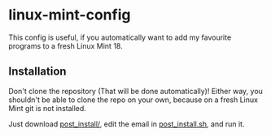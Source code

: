 linux-mint-config
=================

This config is useful, if you automatically want to add my favourite programs to a fresh Linux Mint 18.

Installation
------------

Don't clone the repository (That will be done automatically)! Either way, you shouldn't be able to clone the repo on your own, because on a fresh Linux Mint git is not installed.

Just download [post_install/](post_install), edit the email in [post_install.sh](post_install/post_install.sh), and run it.

